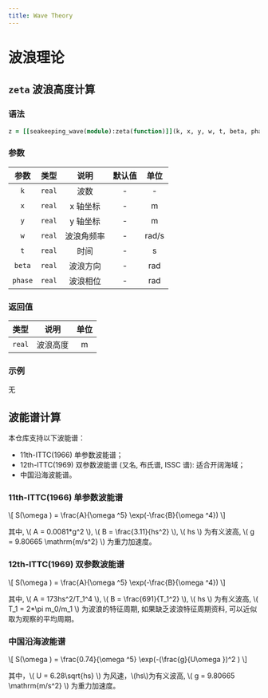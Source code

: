 ```yaml
---
title: Wave Theory
---
```


# 波浪理论

## `zeta` 波浪高度计算

### 语法

```fortran
z = [[seakeeping_wave(module):zeta(function)]](k, x, y, w, t, beta, phase)
```

### 参数

| 参数 | 类型 | 说明 | 默认值 | 单位 |
| :---: | :---: | :---: | :---: | :---: |
| `k` | `real` | 波数 | - | - |
| `x` | `real` | x 轴坐标 | - | m |
| `y` | `real` | y 轴坐标 | - | m |
| `w` | `real` | 波浪角频率 | - | rad/s |
| `t` | `real` | 时间 | - | s |
| `beta` | `real` | 波浪方向 | - | rad |
| `phase` | `real` | 波浪相位 | - | rad |

### 返回值

| 类型 | 说明 | 单位 |
| :---: | :---: | :---: |
| `real` | 波浪高度 | m |

### 示例

无

## 波能谱计算

本仓库支持以下波能谱：

* 11th-ITTC(1966) 单参数波能谱；
* 12th-ITTC(1969) 双参数波能谱 (又名, 布氏谱, ISSC 谱): 适合开阔海域；
* 中国沿海波能谱。

### 11th-ITTC(1966) 单参数波能谱

\\[ S(\omega ) = \frac{A}{\omega ^5} \exp(-\frac{B}{\omega ^4})  \\]

其中, \\( A = 0.0081*g^2 \\), \\( B = \frac{3.11}{hs^2} \\), \\( hs \\) 为有义波高, \\( g = 9.80665 \mathrm{m/s^2}  \\) 为重力加速度。

### 12th-ITTC(1969) 双参数波能谱

\\[ S(\omega ) = \frac{A}{\omega ^5} \exp(-\frac{B}{\omega ^4})  \\]

其中, \\( A = 173hs^2/T_1^4 \\), \\( B = \frac{691}{T_1^2} \\), \\( hs \\) 为有义波高,
\\( T_1 = 2*\pi m_0/m_1  \\) 为波浪的特征周期, 如果缺乏波浪特征周期资料, 可以近似取为观察的平均周期。

### 中国沿海波能谱

\\[ S(\omega ) = \frac{0.74}{\omega ^5} \exp(-(\frac{g}{U\omega })^2 ) \\]

其中，\\( U = 6.28\sqrt{hs} \\) 为风速，\\(hs\\)为有义波高, \\( g = 9.80665 \mathrm{m/s^2} \\) 为重力加速度。
